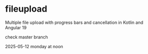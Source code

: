 # fileupload
Multiple file upload with progress bars and cancellation in Kotlin and Angular 19

check master branch

2025-05-12 monday at noon
